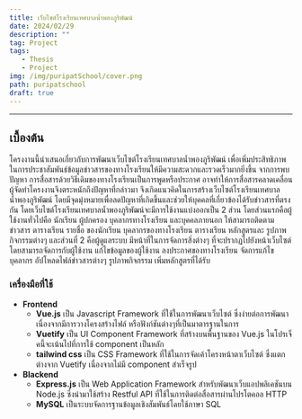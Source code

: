 ```yaml
---
title: เว็บไซต์โรงเรียนเทศบาลน้ำพองภูริพัฒน์
date: 2024/02/29
description: ""
tag: Project
tags:
   - Thesis
   - Project
img: /img/puripatSchool/cover.png
path: puripatschool
draft: true
---
```


---

## เบื้องต้น

โครงงานนี้นำเสนอเกี่ยวกับการพัฒนาเว็บไซต์โรงเรียนเทศบาลน้ำพองภูริพัฒน์ เพื่อเพิ่มประสิทธิภาพในการประชาสัมพันธ์ข้อมูลข่าวสารของทางโรงเรียนให้มีความสะดวกและรวดเร็วมากยิ่งขึ้น จากการพบปัญหา การสื่อสารด้วยวิธีเดิมของทางโรงเรียนเป็นการพูดหรือประกาศ อาจทำให้การสื่อสารคลาดเคลื่อน ผู้จัดทำโครงงานจึงตระหนักถึงปัญหาที่กล่าวมา จึงเกิดแนวคิดในการสร้างเว็บไซต์โรงเรียนเทศบาลน้ำพองภูริพัฒน์ โดยมีจุดมุ่งหมายเพื่อลดปัญหาที่เกิดขึ้นและช่วยให้บุคคลที่เกี่ยวข้องได้รับข่าวสารที่ตรงกัน โดยเว็บไซต์โรงเรียนเทศบาลน้ำพองภูริพัฒน์จะมีการใช้งานแบ่งออกเป็น 2 ส่วน โดยส่วนแรกคือผู้ใช้งานทั่วไปคือ นักเรียน ผู้ปกครอง บุคลากรทางโรงเรียน และบุคคลภายนอก ให้สามารถติดตามข่าวสาร ตารางเรียน รายชื่อ ของนักเรียน บุคลากรของทางโรงเรียน ตารางเรียน หลักสูตรและ รูปภาพกิจกรรมต่างๆ และส่วนที่ 2 คือผู้ดูแลระบบ มีหน้าที่ในการจัดการสิ่งต่างๆ ที่จะปรากฏไปยังหน้าเว็บไซต์ โดยสามารถจัดการกับผู้ใช้งาน แก้ไขข้อมูลของผู้ใช้งาน ลงประกาศของทางโรงเรียน จัดการแก้ไขบุคลากร อัปโหลดไฟล์ข่าวสารต่างๆ รูปภาพกิจกรรม เพิ่มหลักสูตรที่ได้รับ

<linkBtn text="เว็บไซต์โรงเรียน" type="link" link="https://puripatschool.ac.th/"></linkBtn>
<linkBtn text="วิดีโอสาธิตการใช้งาน" type="youtube" link="https://www.youtube.com/watch?v=AMlU6jO2IZk&t=1s&ab_channel=PhanuphunNamwong"></linkBtn>

### เครื่องมือที่ใช้
-  **Frontend**
   -  **Vue.js** เป็น Javascript Framework ที่ใช้ในการพัฒนาเว็บไซต์ ซึ่งง่ายต่อการพัฒนาเนื่องจากมีการวางโครงสร้างไฟล์ หรือฟังก์ชันต่างๆที่เป็นมาตารฐานในการ
   -  **Vuetify** เป็น UI Component Framework ที่สร้างบนพื้นฐานของ Vue.js ในโปรเจ็คนี้จะเน้นไปที่การใช้ component เป็นหลัก
   -  **tailwind css** เป็น CSS Framework ที่ใช้ในการจัดเค้าโครงหน้าตาเว็บไซต์ ซึ่งแตกต่างจาก Vuetify เนื่องจากไม่มี component สำเร็จรูป
-  **Blackend**
   -  **Express.js** เป็น Web Application Framework สำหรับพัฒนาเว็บแอปพลิเคชันบน Node.js ซึ่งนำมาใช้สร้าง Restful API ที่ใช้ในการติดต่อสื่อสารผ่านโปรโตคอล HTTP
   -  **MySQL** เป็นระบบจัดการฐานข้อมูลเชิงสัมพันธ์โดยใช้ภาษา SQL
